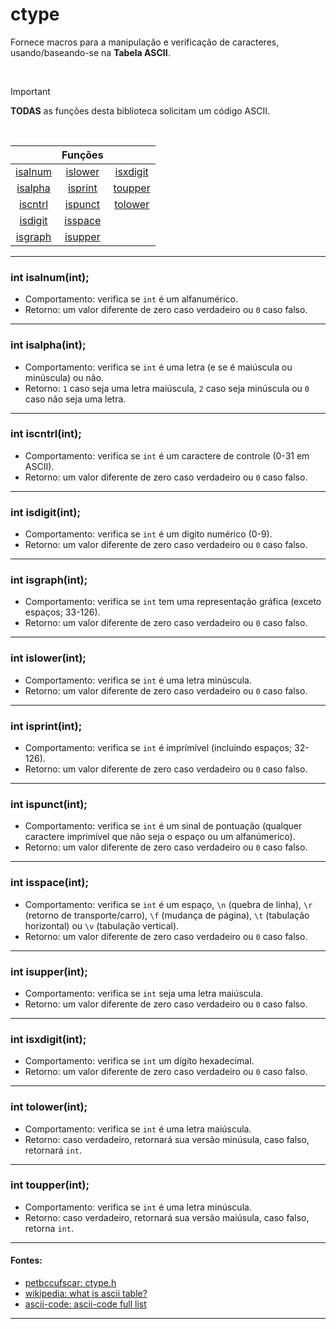 # ctype
Fornece macros para a manipulação e verificação de caracteres, usando/baseando-se na **Tabela ASCII**.

<br>

> [!IMPORTANT]
> **TODAS** as funções desta biblioteca solicitam um código ASCII.

<br>

||Funções||
|:-:|:-:|:-:|
|<a href="#1">isalnum</a>|<a href="#6">islower</a> |<a href="#11">isxdigit</a>|
|<a href="#2">isalpha</a>|<a href="#7">isprint</a> |<a href="#12">toupper</a> |
|<a href="#3">iscntrl</a>|<a href="#8">ispunct</a> |<a href="#13">tolower</a> |
|<a href="#4">isdigit</a>|<a href="#9">isspace</a> ||
|<a href="#5">isgraph</a>|<a href="#10">isupper</a>||

<hr>

<h3 id="1">int isalnum(int);</h3>

* Comportamento: verifica se `int` é um alfanumérico.
* Retorno: um valor diferente de zero caso verdadeiro ou `0` caso falso.

<hr>

<h3 id="2">int isalpha(int);</h3>

* Comportamento: verifica se `int` é uma letra (e se é maiúscula ou minúscula) ou não.
* Retorno: `1` caso seja uma letra maiúscula, `2` caso seja minúscula ou `0` caso não seja uma letra.
	
<hr>

<h3 id="3">int iscntrl(int);</h3>

* Comportamento: verifica se `int` é um caractere de controle (0-31 em ASCII).
* Retorno: um valor diferente de zero caso verdadeiro ou `0` caso falso.

<hr>

<h3 id="4">int isdigit(int);</h3>

* Comportamento: verifica se `int` é um dígito numérico (0-9).
* Retorno: um valor diferente de zero caso verdadeiro ou `0` caso falso.

<hr>

<h3 id="5">int isgraph(int);</h3>

* Comportamento: verifica se `int` tem uma representação gráfica (exceto espaços; 33-126).
* Retorno: um valor diferente de zero caso verdadeiro ou `0` caso falso.
	
<hr>

<h3 id="6">int islower(int);</h3>

* Comportamento: verifica se `int` é uma letra minúscula.
* Retorno: um valor diferente de zero caso verdadeiro ou `0` caso falso.

<hr>

<h3 id="7">int isprint(int);</h3>

* Comportamento: verifica se `int` é imprímível (incluindo espaços; 32-126).
* Retorno: um valor diferente de zero caso verdadeiro ou `0` caso falso.

<hr>

<h3 id="8">int ispunct(int);</h3>

* Comportamento: verifica se `int` é um sinal de pontuação (qualquer caractere imprimível que não seja o espaço ou um alfanúmerico).
* Retorno: um valor diferente de zero caso verdadeiro ou `0` caso falso.
	
<hr>

<h3 id="9">int isspace(int);</h3>

* Comportamento: verifica se `int` é um espaço, `\n` (quebra de linha), `\r` (retorno de transporte/carro), `\f` (mudança de página), `\t` (tabulação horizontal) ou `\v` (tabulação vertical).
* Retorno: um valor diferente de zero caso verdadeiro ou `0` caso falso.

<hr>

<h3 id="10">int isupper(int);</h3>

* Comportamento: verifica se `int` seja uma letra maiúscula.
* Retorno: um valor diferente de zero caso verdadeiro ou `0` caso falso.

<hr>

<h3 id="11">int isxdigit(int);</h3>

* Comportamento: verifica se `int` um dígito hexadecimal.
* Retorno: um valor diferente de zero caso verdadeiro ou `0` caso falso.

<hr>

<h3 id="12">int tolower(int);</h3>

* Comportamento: verifica se `int` é uma letra maiúscula.
* Retorno: caso verdadeiro, retornará sua versão minúsula, caso falso, retornará `int`.
	
<hr>

<h3 id="13">int toupper(int);</h3>

* Comportamento: verifica se `int` é uma letra minúscula.
* Retorno: caso verdadeiro, retornará sua versão maiúsula, caso falso, retorna `int`.
	
<hr>

#### Fontes:
* [petbccufscar: ctype.h](https://petbcc.ufscar.br/ctype/ )
* [wikipedia: what is ascii table?](https://en.m.wikipedia.org/wiki/ascii )
* [ascii-code: ascii-code full list](https://www.ascii-code.com/ )

<hr>

